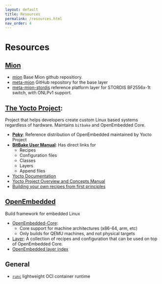 ```yaml
---
layout: default
title: Resources
permalink: /resources.html
nav_order: 4
---
```


Resources
=========

[Mion](https://mion.github.io)
------------------------------
* [mion](https://github.com/aps-networks/mion) Base Mion github repositiory.
* [meta-mion](https://github.com/APS-Networks/meta-mion) GitHub repository for
  the base layer
* [meta-mion-stordis](https://github.com/APS-Networks/meta-mion-stordis)
  reference platform layer for STORDIS BF2556x-1t switch, with ONLPv1 support.


[The Yocto Project](https://www.yoctoproject.org/):
---------------------------------------------------
Project that helps developers create custom Linux based systems regardless of
hardware. Maintains `bitbake` and OpenEmbedded Core.

* [__Poky__](https://www.yoctoproject.org/software-item/poky/): Reference distribution of OpenEmbedded maintained by Yocto Project
* [__BitBake User Manual__](https://www.yoctoproject.org/docs/3.1.2/bitbake-user-manual/bitbake-user-manual.html): Has direct links for
  * Recipes
  * Configuration files
  * Classes
  * Layers
  * Append files
* [Yocto Documentation](https://www.yoctoproject.org/docs/)
* [Yocto Project Overview and Concepts Manual](https://www.yoctoproject.org/docs/3.1.2/overview-manual/overview-manual.html)
* [Building your own recipes from first principles](https://wiki.yoctoproject.org/wiki/Building_your_own_recipes_from_first_principles)


[OpenEmbedded](https://www.openembedded.org/wiki/Main_Page)
-----------------------------------------------------------
Build framework for embedded Linux
* [OpenEmbedded-Core](https://www.openembedded.org/wiki/OpenEmbedded-Core):
  * Core support for machine architectures (x86-64, arm, etc)
  * Only builds for QEMU machines, and not physical targets
* [Layer](https://www.openembedded.org/Layers_FAQ): A collection of recipes and configuration that can be used on top of OpenEmbedded Core.
* [OpenEmbedded layer index](https://layers.openembedded.org/layerindex/branch/master/layers/)


General
-------
* [`runc`](https://github.com/opencontainers/runc) lightweight OCI container
  runtime
